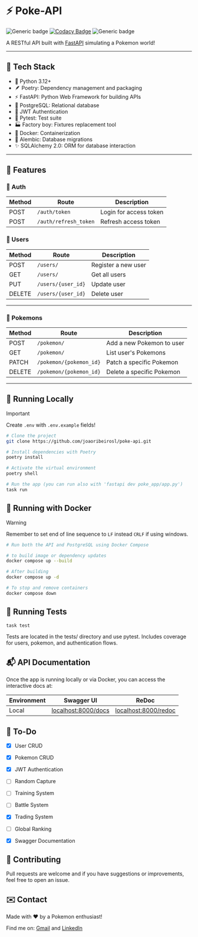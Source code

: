 # ⚡ Poke-API
![Generic badge](https://img.shields.io/badge/maintainer-joaoribeirosl-purple.svg)
[![Codacy Badge](https://app.codacy.com/project/badge/Grade/f7e98070888c40018976c58c13c2e0e9)](https://app.codacy.com/gh/joaoribeirosl/poke-api-py/dashboard?utm_source=gh&utm_medium=referral&utm_content=&utm_campaign=Badge_grade)
![Generic badge](https://img.shields.io/badge/version-1.0.0-green.svg)

A RESTful API built with [FastAPI](https://fastapi.tiangolo.com/) simulating a Pokemon world!

---

## 🚀 Tech Stack

- 🐍 Python 3.12+
- 🪶 Poetry: Dependency management and packaging
- ⚡ FastAPI: Python Web Framework for building APIs
- 🐘 PostgreSQL: Relational database
- 🔐 JWT Authentication
- 🧪 Pytest: Test suite
- 🏭 Factory boy: Fixtures replacement tool
- 🐳 Docker: Containerization 
- 📄 Alembic: Database migrations
- ✨ SQLAlchemy 2.0: ORM for database interaction

---

## 🧠 Features

### 🔑 Auth
| Method | Route            | Description                        |
|--------|------------------|------------------------------------|
| POST   | `/auth/token`            | Login for access token     |
| POST   | `/auth/refresh_token`    | Refresh access token       |


### 👤 Users
| Method | Route            | Description                        |
|--------|------------------|------------------------------------|
| POST     | `/users/`           | Register a new user           |
| GET      | `/users/`           | Get all users                 |
| PUT      | `/users/{user_id}`  | Update user                   |
| DELETE   | `/users/{user_id}`  | Delete user                   |

---

### 🧬 Pokemons
| Method | Route               | Description                         |
|--------|---------------------|-------------------------------------|
| POST   | `/pokemon/`                | Add a new Pokemon to user    |
| GET    | `/pokemon/`                | List user's Pokemons         |
| PATCH  | `/pokemon/{pokemon_id}`    | Patch a specific Pokemon     |
| DELETE | `/pokemon/{pokemon_id}`    | Delete a specific Pokemon    |

---



## 🧪 Running Locally

> [!IMPORTANT]
Create `.env` with `.env.example` fields!

```bash
# Clone the project
git clone https://github.com/joaoribeirosl/poke-api.git

# Install dependencies with Poetry
poetry install

# Activate the virtual environment
poetry shell

# Run the app (you can run also with 'fastapi dev poke_app/app.py')
task run 
```

## 🐳 Running with Docker 
> [!WARNING]
Remember to set end of line sequence to `LF` instead `CRLF` if using windows.
```bash
# Run both the API and PostgreSQL using Docker Compose

# to build image or dependency updates
docker compose up --build

# After building
docker compose up -d

# To stop and remove containers
docker compose down
```

## 🧪 Running Tests
```bash
task test
```

Tests are located in the tests/ directory and use pytest.
Includes coverage for users, pokemon, and authentication flows.

## 📬 API Documentation

Once the app is running locally or via Docker, you can access the interactive docs at:


| Environment | Swagger UI                         | ReDoc                              |
|-------------|-------------------------------------|------------------------------------|
| Local       | [localhost:8000/docs](http://localhost:8000/docs) | [localhost:8000/redoc](http://localhost:8000/redoc) |



## 📌 To-Do

- [x] User CRUD
- [x] Pokemon CRUD
- [x] JWT Authentication
- [ ] Random Capture
- [ ] Training System
- [ ] Battle System
- [x] Trading System
- [ ] Global Ranking
- [x] Swagger Documentation


## 🙌 Contributing
Pull requests are welcome and if you have suggestions or improvements, feel free to open an issue.

## ✉️ Contact
Made with ❤️ by a Pokemon enthusiast! 

Find me on: [Gmail](mailto:joaoribeiroslira@gmail.com) and [LinkedIn](https://www.linkedin.com/in/joaoribeirosl)

